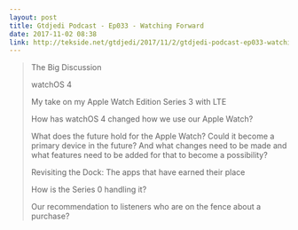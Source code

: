 ```yaml
---
layout: post
title: Gtdjedi Podcast - Ep033 - Watching Forward
date: 2017-11-02 08:38
link: http://tekside.net/gtdjedi/2017/11/2/gtdjedi-podcast-ep033-watching-forward
---
```


> The Big Discussion
> 
> watchOS 4
> 
> My take on my Apple Watch Edition Series 3 with LTE
> 
> How has watchOS 4 changed how we use our Apple Watch?
> 
> What does the future hold for the Apple Watch? Could it become a primary device in the future? And what changes need to be made and what features need to be added for that to become a possibility?
> 
> Revisiting the Dock: The apps that have earned their place
> 
> How is the Series 0 handling it?
> 
> Our recommendation to listeners who are on the fence about a purchase?

​
